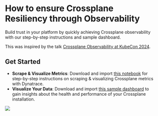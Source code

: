 # How to ensure Crossplane Resiliency through Observability

Build trust in your platform by quickly achieving Crossplane observability with our step-by-step instructions and sample dashboard.

This was inspired by the talk [Crossplane Observability at KubeCon 2024](https://www.linkedin.com/posts/grabnerandi_observability-crossplane-kubecon-activity-7186289956489744384-AUzV?utm_source=share&utm_medium=member_desktop).

## Get Started

- **Scrape & Visualize Metrics**: Download and
  import [this notebook](../notebooks/crossplane/crossplane-for-platform-engineers-setup.json) for step-by-step
  instructions on scraping & visualizing Crossplane metrics with Dynatrace.
- **Visualize Your Data**: Download and
  import [this sample dashboard](../dashboards/crossplane/crossplane-for-platform-engineers.json) to gain insights
  about the health and performance of your Crossplane installation.

![](https://raw.githubusercontent.com/dynatrace-perfclinics/dynatrace-getting-started/main/images/dashboard_crossplane_for_platform_engineers.png)

